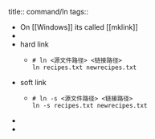 title:: command/ln
tags::

- On [[Windows]] its called [[mklink]]
-
- hard link
  - ```shell
    # ln <源文件路径> <链接路径>
    ln recipes.txt newrecipes.txt
    ```
- soft link
  - ```shell
    # ln -s <源文件路径> <链接路径>
    ln -s recipes.txt newrecipes.txt
    ```
-
-